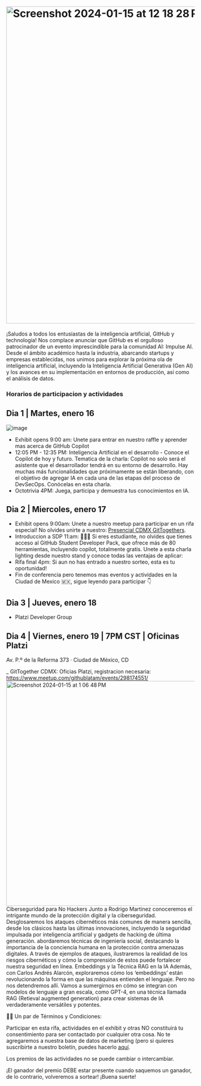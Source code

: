 # <img width="845" alt="Screenshot 2024-01-15 at 12 18 28 PM" src="https://github.com/githubpresente/impulse-ai/assets/20666190/68f0ccb9-e306-4a9a-b56a-ef9e855523cd">

¡Saludos a todos los entusiastas de la inteligencia artificial, GitHub y technologia! Nos complace anunciar que GitHub es el orgulloso patrocinador de un evento imprescindible para la comunidad AI: Impulse AI. Desde el ámbito académico hasta la industria, abarcando startups y empresas establecidas, nos unimos para explorar la próxima ola de inteligencia artificial, incluyendo la Inteligencia Artificial Generativa (Gen AI) y los avances en su implementación en entornos de producción, así como el análisis de datos.

### Horarios de participacion y actividades

## Dia 1 | Martes, enero 16
![image](https://github.com/githubpresente/impulse-ai/assets/20666190/17c9e05a-cc58-4f09-a765-67ffbbb6671b)

- Exhibit opens 9:00 am: Unete para entrar en nuestro raffle y aprender mas acerca de GitHub Copilot
- 12:05 PM - 12:35 PM: Inteligencia Artificial en el desarrollo - Conoce el Copilot de hoy y futuro.
Tematica de la charla: Copilot no solo será el asistente que el desarrollador tendrá en su entorno de desarrollo. Hay muchas más funcionalidades que próximamente se están liberando, con el objetivo de agregar IA en cada una de las etapas del proceso de DevSecOps. Conócelas en esta charla.
- Octotrivia 4PM: Juega, participa y demuestra tus conocimientos en IA.

## Dia 2 | Miercoles, enero 17

- Exhibit opens 9:00am: Unete a nuestro meetup para participar en un rifa especial! No olvides unirte a nuestro: [Presencial CDMX GitTogethers]([https://meetu.ps/c/4FVdP/hV2Nj/a](https://gh.io/grupomexico)).
- Introduccion a SDP 11:am: 👩🏻‍🎓 Si eres estudiante, no olvides que tienes acceso al GitHub Student Developer Pack, que ofrece más de 80 herramientas, incluyendo copilot, totalmente gratis. Unete a esta charla lighting desde nuestro stand y conoce todas las ventajas de aplicar:
- Rifa final 4pm: Si aun no has entrado a nuestro sorteo, esta es tu oportunidad!
- Fin de conferencia pero tenemos mas eventos y actividades en la Ciudad de Mexico 🇲🇽, sigue leyendo para participar 👇

## Dia 3 | Jueves, enero 18

- Platzi Developer Group 

## Dia 4 | Viernes, enero 19 | 7PM CST | Oficinas Platzi 
Av. P.º de la Reforma 373 · Ciudad de México, CD

_ GitTogether CDMX: Oficias Platzi, registracion necesaria: https://www.meetup.com/githublatam/events/298174551/
<img width="599" alt="Screenshot 2024-01-15 at 1 06 48 PM" src="https://github.com/githubpresente/impulse-ai/assets/20666190/c0a8c9ac-0385-4991-806c-49707b9758e0">
Ciberseguridad para No Hackers
Junto a Rodrigo Martinez conoceremos el intrigante mundo de la protección digital y la ciberseguridad.
Desglosaremos los ataques cibernéticos más comunes de manera sencilla, desde los clásicos hasta las últimas innovaciones, incluyendo la seguridad impulsada por inteligencia artificial y gadgets de hacking de última generación.
abordaremos técnicas de ingeniería social, destacando la importancia de la conciencia humana en la protección contra amenazas digitales. A través de ejemplos de ataques, ilustraremos la realidad de los riesgos cibernéticos y cómo la comprensión de estos puede fortalecer nuestra seguridad en línea.
Embeddings y la Técnica RAG en la IA
Además, con Carlos Andrés Alarcón, exploraremos cómo los ‘embeddings’ están revolucionando la forma en que las máquinas entienden el lenguaje. Pero no nos detendremos allí. Vamos a sumergirnos en cómo se integran con modelos de lenguaje a gran escala, como GPT-4, en una técnica llamada RAG (Retieval augmented generation) para crear sistemas de IA verdaderamente versátiles y potentes.



✍🏽 Un par de Términos y Condiciones:

Participar en esta rifa, actividades en el exhibit y otras NO constituirá tu consentimiento para ser contactado por cualquier otra cosa.
No te agregaremos a nuestra base de datos de marketing (pero si quieres suscribirte a nuestro boletín, puedes hacerlo [aquí](https://resources.github.com/newsletter/).

Los premios de las actividades no se puede cambiar o intercambiar.

¡El ganador del premio DEBE estar presente cuando saquemos un ganador, de lo contrario, volveremos a sortear!
¡Buena suerte!
